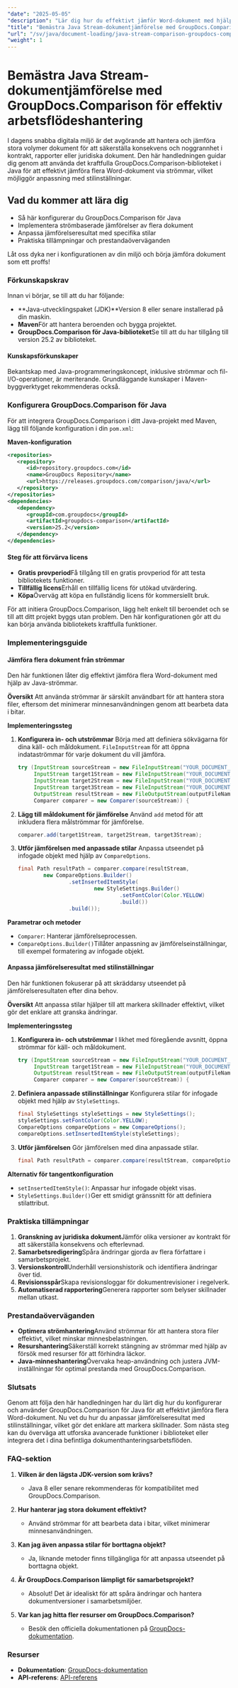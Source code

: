 ```yaml
---
"date": "2025-05-05"
"description": "Lär dig hur du effektivt jämför Word-dokument med hjälp av Java-strömmar med det kraftfulla GroupDocs.Comparison-biblioteket. Bemästra strömbaserade jämförelser och anpassa stilar."
"title": "Bemästra Java Stream-dokumentjämförelse med GroupDocs.Comparison för effektiv arbetsflödeshantering"
"url": "/sv/java/document-loading/java-stream-comparison-groupdocs-comparison/"
"weight": 1
---
```


# Bemästra Java Stream-dokumentjämförelse med GroupDocs.Comparison för effektiv arbetsflödeshantering

I dagens snabba digitala miljö är det avgörande att hantera och jämföra stora volymer dokument för att säkerställa konsekvens och noggrannhet i kontrakt, rapporter eller juridiska dokument. Den här handledningen guidar dig genom att använda det kraftfulla GroupDocs.Comparison-biblioteket i Java för att effektivt jämföra flera Word-dokument via strömmar, vilket möjliggör anpassning med stilinställningar.

## Vad du kommer att lära dig
- Så här konfigurerar du GroupDocs.Comparison för Java
- Implementera strömbaserade jämförelser av flera dokument
- Anpassa jämförelseresultat med specifika stilar
- Praktiska tillämpningar och prestandaöverväganden

Låt oss dyka ner i konfigurationen av din miljö och börja jämföra dokument som ett proffs!

### Förkunskapskrav
Innan vi börjar, se till att du har följande:
- **Java-utvecklingspaket (JDK)**Version 8 eller senare installerad på din maskin.
- **Maven**För att hantera beroenden och bygga projektet.
- **GroupDocs.Comparison för Java-biblioteket**Se till att du har tillgång till version 25.2 av biblioteket.

#### Kunskapsförkunskaper
Bekantskap med Java-programmeringskoncept, inklusive strömmar och fil-I/O-operationer, är meriterande. Grundläggande kunskaper i Maven-byggverktyget rekommenderas också.

### Konfigurera GroupDocs.Comparison för Java
För att integrera GroupDocs.Comparison i ditt Java-projekt med Maven, lägg till följande konfiguration i din `pom.xml`:

**Maven-konfiguration**
```xml
<repositories>
   <repository>
      <id>repository.groupdocs.com</id>
      <name>GroupDocs Repository</name>
      <url>https://releases.groupdocs.com/comparison/java/</url>
   </repository>
</repositories>
<dependencies>
   <dependency>
      <groupId>com.groupdocs</groupId>
      <artifactId>groupdocs-comparison</artifactId>
      <version>25.2</version>
   </dependency>
</dependencies>
```

#### Steg för att förvärva licens
- **Gratis provperiod**Få tillgång till en gratis provperiod för att testa bibliotekets funktioner.
- **Tillfällig licens**Erhåll en tillfällig licens för utökad utvärdering.
- **Köpa**Överväg att köpa en fullständig licens för kommersiellt bruk.

För att initiera GroupDocs.Comparison, lägg helt enkelt till beroendet och se till att ditt projekt byggs utan problem. Den här konfigurationen gör att du kan börja använda bibliotekets kraftfulla funktioner.

### Implementeringsguide
#### Jämföra flera dokument från strömmar
Den här funktionen låter dig effektivt jämföra flera Word-dokument med hjälp av Java-strömmar.

**Översikt**
Att använda strömmar är särskilt användbart för att hantera stora filer, eftersom det minimerar minnesanvändningen genom att bearbeta data i bitar.

**Implementeringssteg**
1. **Konfigurera in- och utströmmar**
   Börja med att definiera sökvägarna för dina käll- och måldokument. `FileInputStream` för att öppna indataströmmar för varje dokument du vill jämföra.
   ```java
   try (InputStream sourceStream = new FileInputStream("YOUR_DOCUMENT_DIRECTORY/SOURCE_WORD");
        InputStream target1Stream = new FileInputStream("YOUR_DOCUMENT_DIRECTORY/TARGET1_WORD");
        InputStream target2Stream = new FileInputStream("YOUR_DOCUMENT_DIRECTORY/TARGET2_WORD");
        InputStream target3Stream = new FileInputStream("YOUR_DOCUMENT_DIRECTORY/TARGET3_WORD");
        OutputStream resultStream = new FileOutputStream(outputFileName);
        Comparer comparer = new Comparer(sourceStream)) {
   ```

2. **Lägg till måldokument för jämförelse**
   Använd `add` metod för att inkludera flera målströmmar för jämförelse.
   ```java
   comparer.add(target1Stream, target2Stream, target3Stream);
   ```

3. **Utför jämförelsen med anpassade stilar**
   Anpassa utseendet på infogade objekt med hjälp av `CompareOptions`.
   ```java
   final Path resultPath = comparer.compare(resultStream,
           new CompareOptions.Builder()
                   .setInsertedItemStyle(
                           new StyleSettings.Builder()
                                   .setFontColor(Color.YELLOW)
                                   .build())
                   .build());
   ```

**Parametrar och metoder**
- `Comparer`: Hanterar jämförelseprocessen.
- `CompareOptions.Builder()`Tillåter anpassning av jämförelseinställningar, till exempel formatering av infogade objekt.

#### Anpassa jämförelseresultat med stilinställningar
Den här funktionen fokuserar på att skräddarsy utseendet på jämförelseresultaten efter dina behov.

**Översikt**
Att anpassa stilar hjälper till att markera skillnader effektivt, vilket gör det enklare att granska ändringar.

**Implementeringssteg**
1. **Konfigurera in- och utströmmar**
   I likhet med föregående avsnitt, öppna strömmar för käll- och måldokument.
   ```java
   try (InputStream sourceStream = new FileInputStream("YOUR_DOCUMENT_DIRECTORY/SOURCE_WORD");
        InputStream target1Stream = new FileInputStream("YOUR_DOCUMENT_DIRECTORY/TARGET_WORD");
        OutputStream resultStream = new FileOutputStream(outputFileName);
        Comparer comparer = new Comparer(sourceStream)) {
   ```

2. **Definiera anpassade stilinställningar**
   Konfigurera stilar för infogade objekt med hjälp av `StyleSettings`.
   ```java
   final StyleSettings styleSettings = new StyleSettings();
   styleSettings.setFontColor(Color.YELLOW);
   CompareOptions compareOptions = new CompareOptions();
   compareOptions.setInsertedItemStyle(styleSettings);
   ```

3. **Utför jämförelsen**
   Gör jämförelsen med dina anpassade stilar.
   ```java
   final Path resultPath = comparer.compare(resultStream, compareOptions);
   ```

**Alternativ för tangentkonfiguration**
- `setInsertedItemStyle()`: Anpassar hur infogade objekt visas.
- `StyleSettings.Builder()`Ger ett smidigt gränssnitt för att definiera stilattribut.

### Praktiska tillämpningar
1. **Granskning av juridiska dokument**Jämför olika versioner av kontrakt för att säkerställa konsekvens och efterlevnad.
2. **Samarbetsredigering**Spåra ändringar gjorda av flera författare i samarbetsprojekt.
3. **Versionskontroll**Underhåll versionshistorik och identifiera ändringar över tid.
4. **Revisionsspår**Skapa revisionsloggar för dokumentrevisioner i regelverk.
5. **Automatiserad rapportering**Generera rapporter som belyser skillnader mellan utkast.

### Prestandaöverväganden
- **Optimera strömhantering**Använd strömmar för att hantera stora filer effektivt, vilket minskar minnesbelastningen.
- **Resurshantering**Säkerställ korrekt stängning av strömmar med hjälp av försök med resurser för att förhindra läckor.
- **Java-minneshantering**Övervaka heap-användning och justera JVM-inställningar för optimal prestanda med GroupDocs.Comparison.

### Slutsats
Genom att följa den här handledningen har du lärt dig hur du konfigurerar och använder GroupDocs.Comparison för Java för att effektivt jämföra flera Word-dokument. Nu vet du hur du anpassar jämförelseresultat med stilinställningar, vilket gör det enklare att markera skillnader. Som nästa steg kan du överväga att utforska avancerade funktioner i biblioteket eller integrera det i dina befintliga dokumenthanteringsarbetsflöden.

### FAQ-sektion
1. **Vilken är den lägsta JDK-version som krävs?**
   - Java 8 eller senare rekommenderas för kompatibilitet med GroupDocs.Comparison.

2. **Hur hanterar jag stora dokument effektivt?**
   - Använd strömmar för att bearbeta data i bitar, vilket minimerar minnesanvändningen.

3. **Kan jag även anpassa stilar för borttagna objekt?**
   - Ja, liknande metoder finns tillgängliga för att anpassa utseendet på borttagna objekt.

4. **Är GroupDocs.Comparison lämpligt för samarbetsprojekt?**
   - Absolut! Det är idealiskt för att spåra ändringar och hantera dokumentversioner i samarbetsmiljöer.

5. **Var kan jag hitta fler resurser om GroupDocs.Comparison?**
   - Besök den officiella dokumentationen på [GroupDocs-dokumentation](https://docs.groupdocs.com/comparison/java/).

### Resurser
- **Dokumentation**: [GroupDocs-dokumentation](https://docs.groupdocs.com/comparison/java/)
- **API-referens**: [API-referens](https://www.groupdocs.com/content/reports/documentation/api-reference/groupdocs-comparison-for-java-api)